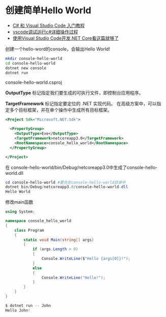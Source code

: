 
# 创建简单Hello World
- [C# 和 Visual Studio Code 入门教程](https://docs.microsoft.com/zh-cn/dotnet/core/tutorials/with-visual-studio-code)
- [vscode调试运行c#详细操作过程](https://blog.csdn.net/qq_40346899/article/details/80955788)
- [使用Visual Studio Code开发.NET Core看这篇就够了](https://blog.csdn.net/qin_yu_2010/article/details/83978244)

创建一个hello-word的console，会输出Hello World!

~~~bash
mkdir console-hello-world
cd console-hello-world
dotnet new console
dotnet run
~~~

console-hello-world.csproj

**OutputType** 标记指定我们要生成的可执行文件，即控制台应用程序。

**TargetFramework** 标记指定要定位的 .NET 实现代码。 在高级方案中，可以指定多个目标框架，并在单个操作中生成所有目标框架。

~~~xml
<Project Sdk="Microsoft.NET.Sdk">

  <PropertyGroup>
    <OutputType>Exe</OutputType>
    <TargetFramework>netcoreapp3.0</TargetFramework>
    <RootNamespace>console_hello_world</RootNamespace>
  </PropertyGroup>

</Project>

~~~

在 console-hello-world/bin/Debug/netcoreapp3.0中生成了console-hello-world.dll

~~~PowerShell
cd console-hello-world #要先在console-hello-world目录中
dotnet bin/Debug/netcoreapp3.0/console-hello-world.dll
Hello World
~~~

修改main函数

~~~c#
using System;

namespace console_hello_world
{
    class Program
    {
        static void Main(string[] args)
        {
            if (args.Length > 0)
            {
                Console.WriteLine($"Hello {args[0]}!");
            }
            else
            {
                Console.WriteLine("Hello!");
            }
        }
    }
}
~~~

~~~PowerShell
$ dotnet run -- John
Hello John!
~~~